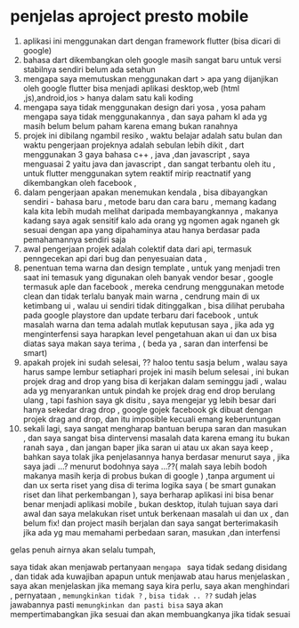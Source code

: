 # penjelas aproject presto mobile

1. aplikasi ini menggunakan dart dengan framework flutter (bisa dicari di google)
2. bahasa dart dikembangkan oleh google masih sangat baru untuk versi stabilnya sendiri belum ada setahun
3. mengapa saya memutuskan menggunakan dart > apa yang dijanjikan oleh google flutter bisa menjadi aplikasi desktop,web (html ,js),android,ios > hanya dalam satu kali koding
4. mengapa saya tidak menggunakan design dari yosa , yosa paham mengapa saya tidak menggunakannya , dan saya paham kl ada yg masih belum belum paham karena emang bukan ranahnya
5. projek ini dibilang ngambil resiko , waktu belajar adalah satu bulan dan waktu pengerjaan projeknya adalah sebulan lebih dikit , dart menggunakan 3 gaya bahasa c++ , java ,dan javascript , saya menguasai 2 yaitu java dan javascript , dan sangat terbantu oleh itu , untuk flutter menggunakan sytem reaktif mirip reactnatif yang dikembangkan oleh facebook ,
6. dalam pengerjaan apakan menemukan kendala , bisa dibayangkan sendiri - bahasa baru , metode baru dan cara baru , memang kadang kala kita lebih mudah melihat daripada membayangkannya , makanya kadang saya agak sensitif kalo ada orang yg ngomen agak nganeh gk sesuai dengan apa yang dipahaminya atau hanya berdasar pada pemahamannya sendiri saja
7. awal pengerjaan projek adalah colektif data dari api, termasuk penngecekan api dari bug dan penyesuaian data ,
8. penentuan tema warna dan design template , untuk yang menjadi tren saat ini temasuk yang digunakan oleh banyak vendor besar , google termasuk aple dan facebook , mereka cendrung menggunakan metode clean dan tidak terlalu banyak main warna , cendrung main di ux ketimbang ui , walau ui sendiri tidak ditinggalkan , bisa dilihat perubaha pada google playstore dan update terbaru dari facebook , untuk masalah warna dan tema adalah mutlak keputusan saya , jika ada yg menginterfensi saya harapkan level pengetahuan akan ui dan ux bisa diatas saya makan saya terima , ( beda ya , saran dan interfensi be smart)
9. apakah projek ini sudah selesai, ?? haloo  tentu sasja belum , walau saya harus sampe lembur setiaphari projek ini masih belum selesai , ini bukan projek drag and drop yang bisa di kerjakan dalam seminggu jadi , walau ada yg menyarankan untuk pindah ke projek drag end drop berulang ulang , tapi fashion saya gk disitu , saya mengejar yg lebih besar dari hanya sekedar drag drop , 
google gojek facebook gk dibuat dengan projek drag and drop, dan itu imposible kecuali emang keberuntungan 
10. sekali lagi, saya sangat mengharap bantuan berupa saran dan masukan , dan saya sangat bisa dintervensi masalah data karena emang itu bukan ranah saya , dan jangan baper jika saran ui atau ux akan saya keep , bahkan saya tolak jika penjelasannya hanya berdasar menurut saya , jika saya jadi ...? menurut bodohnya saya ...??( malah saya lebih bodoh makanya masih kerja di probus bukan di google ) ,tanpa argument ui dan ux serta riset yang disa di terima logika saya ( be smart gunakan riset dan lihat perkembangan ), saya berharap aplikasi ini bisa benar benar menjadi aplikasi mobile , bukan desktop, itulah tujuan saya dari awal dan saya melakukan riset untuk berkenaan masalah ui dan ux , dan belum fix! dan project masih berjalan dan saya sangat berterimakasih jika ada yg mau memahami perbedaan saran, masukan ,dan interfensi

gelas penuh airnya akan selalu tumpah, 


saya tidak akan menjawab pertanyaan `mengapa ` saya tidak sedang disidang , dan tidak ada kuwajiban apapun untuk menjawab atau harus menjelaskan , saya akan menjelaskan jika memang saya kira perlu,
saya akan menghindari , pernyataan , `memungkinkan tidak ?` , `bisa tidak .. ??` sudah jelas jawabannya pasti ` memungkinkan dan pasti bisa ` saya akan mempertimabangkan jika sesuai dan akan membuangkanya jika tidak sesuai

